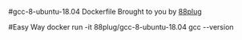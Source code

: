#gcc-8-ubuntu-18.04 Dockerfile
Brought to you by <a href="https://88plug">88plug</a>

#Easy Way
docker run -it 88plug/gcc-8-ubuntu-18.04 gcc --version